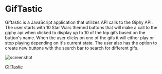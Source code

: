 # GifTastic
Giftastic is a JavaScript application that utilizes API calls to the Giphy API.  The user starts with 10 Star Wars themed buttons that will make a call to the giphy api when clicked to display up to 10 of the top gifs based on the button's name.  When the user clicks on one of the gifs it will either play or stop playing depending on it's current state.  The user also has the option to create new buttons with the search bar to search for different gifs.

![screenshot](./assets/images/giftastic)

[GifTastic](https://rgoderis.github.io/GifTastic/)
